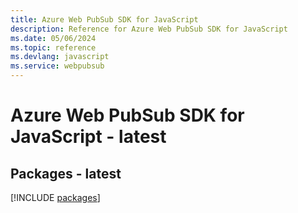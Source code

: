 ```yaml
---
title: Azure Web PubSub SDK for JavaScript
description: Reference for Azure Web PubSub SDK for JavaScript
ms.date: 05/06/2024
ms.topic: reference
ms.devlang: javascript
ms.service: webpubsub
---
```

# Azure Web PubSub SDK for JavaScript - latest
## Packages - latest
[!INCLUDE [packages](web-pubsub-index.md)]